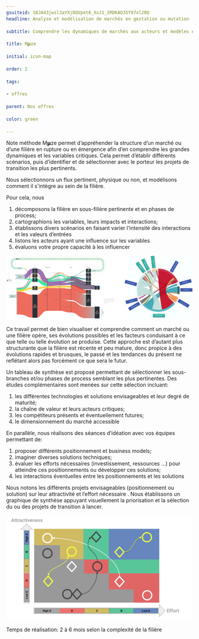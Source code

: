 ```yaml
---
gsuiteid: 1BJA43jwsl3aYXjDQVpet6_XxJ1_2RDKAO3SY97xl20Q
headline: Analyse et modélisation de marchés en gestation ou mutation 

subtitle: Comprendre les dynamiques de marchés aux acteurs et modèles en évolution rapide pour mieux se positionner et créer de la valeur

title: M𝝻ze

initial: icon-map

order: 2

tags:

- offres

parent: Nos offres

color: green

---
```


Note méthode M𝝻ze permet d’appréhender la structure d’un marché ou d’une filière en rupture ou en émergence afin d’en comprendre les grandes dynamiques et les variables critiques. Cela permet d’établir différents scénarios, puis d’identifier et de sélectionner avec le porteur les projets de transition les plus pertinents.

Nous sélectionnons un flux pertinent, physique ou non, et modélisons comment il s'intègre au sein de la filière.

Pour cela, nous


1. décomposons la filière en sous-filière pertinente et en phases de process;
2. cartographions les variables, leurs impacts et interactions;
3. établissons divers scénarios en faisant varier l’intensité des interactions et les valeurs d’entrées
4. listons les acteurs ayant une influence sur les variables
5. évaluons votre propre capacité à les influencer

![](images/image1.png)

Ce travail permet de bien visualiser et comprendre comment un marché ou une filière opère, ses évolutions possibles et les facteurs conduisant à ce que telle ou telle évolution se produise. Cette approche est d’autant plus structurante que la filière est récente et peu mature, donc propice à des évolutions rapides et brusques, le passé et les tendances du présent ne reflétant alors pas forcément ce que sera le futur.

Un tableau de synthèse est proposé permettant de sélectionner les sous-branches et/ou phases de process semblant les plus pertinentes. Des études complémentaires sont menées sur cette sélection incluant:


1. les différentes technologies et solutions envisageables et leur degré de maturité;
2. la chaîne de valeur et leurs acteurs critiques;
3. les compétiteurs présents et éventuellement futures;
4. le dimensionnement du marché accessible

En parallèle, nous réalisons des séances d’idéation avec vos équipes permettant de:


1. proposer différents positionnement et business models;
2. imaginer diverses solutions techniques;
3. évaluer les efforts nécessaires (investissement, ressources …) pour atteindre ces positionnements ou développer ces solutions;
4. les interactions éventuelles entre les positionnements et les solutions

Nous notons les différents projets envisageables (positionnement ou solution) sur leur attractivité et l’effort nécessaire . Nous établissons un graphique de synthèse appuyant visuellement la priorisation et la sélection du ou des projets de transition à lancer.

![](images/image2.png)

Temps de réalisation: 2 à 6 mois selon la complexité de la filière

